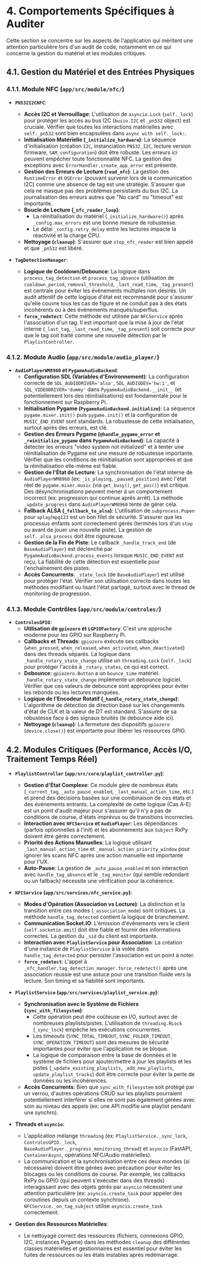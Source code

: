# 4. Comportements Spécifiques à Auditer

Cette section se concentre sur les aspects de l'application qui méritent une attention particulière lors d'un audit de code, notamment en ce qui concerne la gestion du matériel et les modules critiques.

## 4.1. Gestion du Matériel et des Entrées Physiques

### 4.1.1. Module NFC (`app/src/module/nfc/`)

*   **`PN532I2CNFC`**:
    *   **Accès I2C et Verrouillage**: L'utilisation de `asyncio.Lock` (`self._lock`) pour protéger les accès au bus I2C (`busio.I2C` et `_pn532` object) est cruciale. Vérifier que toutes les interactions matérielles avec `self._pn532` sont bien encapsulées dans `async with self._lock:`.
    *   **Initialisation Matérielle (`_initialize_hardware`)**: La séquence d'initialisation (création `I2C`, instanciation `PN532_I2C`, lecture version firmware, `SAM_configuration`) doit être robuste. Les erreurs ici peuvent empêcher toute fonctionnalité NFC. La gestion des exceptions avec `ErrorHandler.create_app_error` est présente.
    *   **Gestion des Erreurs de Lecture (`read_nfc`)**: La gestion des `RuntimeError` et `OSError` (pouvant survenir lors de la communication I2C) comme une absence de tag est une stratégie. S'assurer que cela ne masque pas des problèmes persistants du bus I2C. La journalisation des erreurs autres que "No card" ou "timeout" est importante.
    *   **Boucle de Lecture (`_nfc_reader_loop`)**:
        *   La réinitialisation du matériel (`_initialize_hardware()`) après `_config.max_errors` est une bonne mesure de robustesse.
        *   Le délai `_config.retry_delay` entre les lectures impacte la réactivité et la charge CPU.
    *   **Nettoyage (`cleanup`)**: S'assurer que `stop_nfc_reader` est bien appelé et que `_pn532` est libéré.

*   **`TagDetectionManager`**:
    *   **Logique de Cooldown/Debounce**: La logique dans `process_tag_detection` et `process_tag_absence` (utilisation de `cooldown_period`, `removal_threshold`, `_last_read_time`, `_tag_present`) est centrale pour éviter les événements multiples non désirés. Un audit attentif de cette logique d'état est recommandé pour s'assurer qu'elle couvre tous les cas de figure et ne conduit pas à des états incohérents ou à des événements manqués/superflus.
    *   **`force_redetect`**: Cette méthode est utilisée par `NFCService` après l'association d'un tag. Il est important que la mise à jour de l'état interne (`_last_tag`, `_last_read_time`, `_tag_present`) soit correcte pour que le tag soit traité comme une nouvelle détection par le `PlaylistController`.

### 4.1.2. Module Audio (`app/src/module/audio_player/`)

*   **`AudioPlayerWM8960` et `PygameAudioBackend`**:
    *   **Configuration SDL (Variables d'Environnement)**: La configuration correcte de `SDL_AUDIODRIVER='alsa'`, `SDL_AUDIODEV='hw:1'`, et `SDL_VIDEODRIVER='dummy'` dans `PygameAudioBackend.__init__` (et potentiellement lors des réinitialisations) est fondamentale pour le fonctionnement sur Raspberry Pi.
    *   **Initialisation Pygame (`PygameAudioBackend.initialize`)**: La séquence `pygame.mixer.init()` puis `pygame.init()` et la configuration de `MUSIC_END_EVENT` sont standards. La robustesse de cette initialisation, surtout après des erreurs, est clé.
    *   **Gestion des Erreurs Pygame (`@handle_pygame_error` et `_reinitialize_pygame` dans `PygameAudioBackend`)**: La capacité à détecter les erreurs "video system not initialized" et à tenter une réinitialisation de Pygame est une mesure de robustesse importante. Vérifier que les conditions de réinitialisation sont appropriées et que la réinitialisation elle-même est fiable.
    *   **Gestion de l'État de Lecture**: La synchronisation de l'état interne de `AudioPlayerWM8960` (ex: `_is_playing`, `_paused_position`) avec l'état réel de `pygame.mixer.music` (via `get_busy()`, `get_pos()`) est critique. Des désynchronisations peuvent mener à un comportement incorrect (ex: progression qui continue après arrêt). La méthode `_update_progress` dans `AudioPlayerWM8960` tente de gérer cela.
    *   **Fallback ALSA (`_fallback_to_alsa`)**: L'utilisation de `subprocess.Popen` pour `aplay`/`mpg123` est un bon filet de sécurité. S'assurer que les processus enfants sont correctement gérés (terminés lors d'un `stop` ou avant de jouer une nouvelle piste). La gestion de `self._alsa_process` doit être rigoureuse.
    *   **Gestion de la Fin de Piste**: Le callback `_handle_track_end` (de `BaseAudioPlayer`) est déclenché par `PygameAudioBackend.process_events` lorsque `MUSIC_END_EVENT` est reçu. La fiabilité de cette détection est essentielle pour l'enchaînement des pistes.
    *   **Accès Concurrents**: `_state_lock` (de `BaseAudioPlayer`) est utilisé pour protéger l'état. Vérifier son utilisation correcte dans toutes les méthodes modifiant ou lisant l'état partagé, surtout avec le thread de monitoring de progression.

### 4.1.3. Module Contrôles (`app/src/module/controles/`)

*   **`ControlesGPIO`**:
    *   **Utilisation de `gpiozero` et `LGPIOFactory`**: C'est une approche moderne pour les GPIO sur Raspberry Pi.
    *   **Callbacks et Threads**: `gpiozero` exécute ses callbacks (`when_pressed`, `when_released`, `when_activated`, `when_deactivated`) dans des threads séparés. La logique dans `_handle_rotary_state_change` utilise un `threading.Lock` (`self._lock`) pour protéger l'accès à `_rotary_states`, ce qui est correct.
    *   **Debounce**: `gpiozero.Button` a un `bounce_time` matériel. `_handle_rotary_state_change` implémente un debounce logiciel. Vérifier que ces valeurs de debounce sont appropriées pour éviter les rebonds ou les lectures manquées.
    *   **Logique de l'Encodeur Rotatif (`_handle_rotary_state_change`)**: L'algorithme de détection de direction basé sur les changements d'état de CLK et la valeur de DT est standard. S'assurer de sa robustesse face à des signaux bruités (le debounce aide ici).
    *   **Nettoyage (`cleanup`)**: La fermeture des dispositifs `gpiozero` (`device.close()`) est importante pour libérer les ressources GPIO.

## 4.2. Modules Critiques (Performance, Accès I/O, Traitement Temps Réel)

*   **`PlaylistController` (`app/src/core/playlist_controller.py`)**:
    *   **Gestion d'État Complexe**: Ce module gère de nombreux états (`_current_tag`, `_auto_pause_enabled`, `_last_manual_action_time`, etc.) et prend des décisions basées sur une combinaison de ces états et des événements entrants. La complexité de cette logique (Cas A-E) est un point d'audit majeur pour s'assurer qu'il n'y a pas de conditions de course, d'états imprévus ou de transitions incorrectes.
    *   **Interaction avec `NFCService` et `AudioPlayer`**: Les dépendances (parfois optionnelles à l'init) et les abonnements aux `Subject` RxPy doivent être gérés correctement.
    *   **Priorité des Actions Manuelles**: La logique utilisant `_last_manual_action_time` et `_manual_action_priority_window` pour ignorer les scans NFC après une action manuelle est importante pour l'UX.
    *   **Auto-Pause**: La gestion de `_auto_pause_enabled` et son interaction avec `handle_tag_absence` et le `_tag_monitor` (qui semble redondant ou un fallback) nécessite une vérification pour la cohérence.

*   **`NFCService` (`app/src/services/nfc_service.py`)**:
    *   **Modes d'Opération (Association vs Lecture)**: La distinction et la transition entre ces modes (`_association_mode`) sont critiques. La méthode `handle_tag_detected` contient la logique de branchement.
    *   **Communication Socket.IO**: L'émission d'événements vers le client (`self.socketio.emit`) doit être fiable et fournir des informations correctes. La gestion du `_sid` du client est importante.
    *   **Interaction avec `PlaylistService` pour Association**: La création d'une instance de `PlaylistService` à la volée dans `handle_tag_detected` pour persister l'association est un point à noter.
    *   **`force_redetect`**: L'appel à `_nfc_handler.tag_detection_manager.force_redetect()` après une association réussie est une astuce pour une transition fluide vers la lecture. Son timing et sa fiabilité sont importants.

*   **`PlaylistService` (`app/src/services/playlist_service.py`)**:
    *   **Synchronisation avec le Système de Fichiers (`sync_with_filesystem`)**:
        *   Cette opération peut être coûteuse en I/O, surtout avec de nombreuses playlists/pistes. L'utilisation de `threading.RLock` (`_sync_lock`) empêche les exécutions concurrentes.
        *   Les timeouts (`SYNC_TOTAL_TIMEOUT`, `SYNC_FOLDER_TIMEOUT`, `SYNC_OPERATION_TIMEOUT`) sont des mesures de sécurité importantes pour éviter que l'application ne se bloque.
        *   La logique de comparaison entre la base de données et le système de fichiers pour ajouter/mettre à jour les playlists et les pistes (`_update_existing_playlists`, `_add_new_playlists`, `update_playlist_tracks`) doit être correcte pour éviter la perte de données ou les incohérences.
    *   **Accès Concurrents**: Bien que `sync_with_filesystem` soit protégé par un verrou, d'autres opérations CRUD sur les playlists pourraient potentiellement interférer si elles ne sont pas également gérées avec soin au niveau des appels (ex: une API modifie une playlist pendant une synchro).

*   **Threads et `asyncio`**:
    *   L'application mélange `threading` (ex: `PlaylistService._sync_lock`, `ControlesGPIO._lock`, `BaseAudioPlayer._progress_monitoring_thread`) et `asyncio` (FastAPI, `ContainerAsync`, opérations NFC/Audio matérielles).
    *   La communication et la synchronisation entre ces deux mondes (si nécessaire) doivent être gérées avec précaution pour éviter les blocages ou les conditions de course. Par exemple, les callbacks RxPy ou GPIO (qui peuvent s'exécuter dans des threads) interagissant avec des objets gérés par `asyncio` nécessitent une attention particulière (ex: `asyncio.create_task` pour appeler des coroutines depuis un contexte synchrone). `NFCService._on_tag_subject` utilise `asyncio.create_task` correctement.

*   **Gestion des Ressources Matérielles**:
    *   Le nettoyage correct des ressources (fichiers, connexions GPIO, I2C, instances Pygame) dans les méthodes `cleanup` des différentes classes matérielles et gestionnaires est essentiel pour éviter les fuites de ressources ou les états instables après redémarrage.

